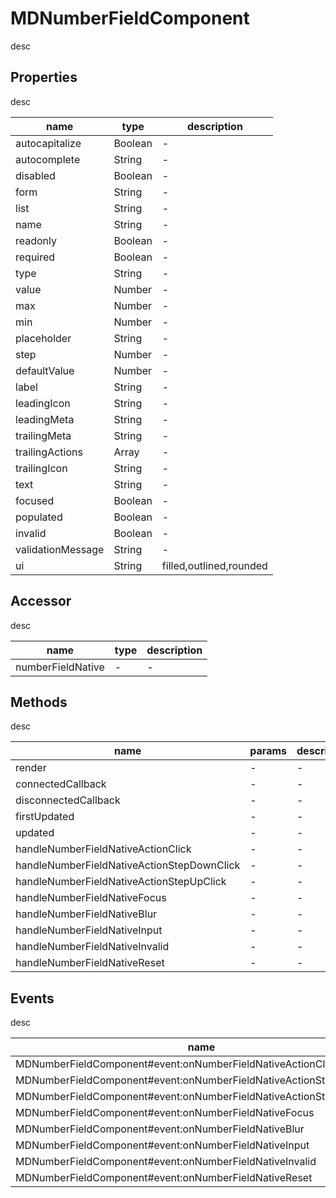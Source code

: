# MDNumberFieldComponent
desc 

## Properties
desc 

name|type|description
---|---|---
autocapitalize|Boolean|-
autocomplete|String|-
disabled|Boolean|-
form|String|-
list|String|-
name|String|-
readonly|Boolean|-
required|Boolean|-
type|String|-
value|Number|-
max|Number|-
min|Number|-
placeholder|String|-
step|Number|-
defaultValue|Number|-
label|String|-
leadingIcon|String|-
leadingMeta|String|-
trailingMeta|String|-
trailingActions|Array|-
trailingIcon|String|-
text|String|-
focused|Boolean|-
populated|Boolean|-
invalid|Boolean|-
validationMessage|String|-
ui|String|filled,outlined,rounded

## Accessor
desc 

name|type|description
---|---|---
numberFieldNative|-|-

## Methods
desc 

name|params|description
---|---|---
render|-|-
connectedCallback|-|-
disconnectedCallback|-|-
firstUpdated|-|-
updated|-|-
handleNumberFieldNativeActionClick|-|-
handleNumberFieldNativeActionStepDownClick|-|-
handleNumberFieldNativeActionStepUpClick|-|-
handleNumberFieldNativeFocus|-|-
handleNumberFieldNativeBlur|-|-
handleNumberFieldNativeInput|-|-
handleNumberFieldNativeInvalid|-|-
handleNumberFieldNativeReset|-|-

## Events
desc 

name|params|description
---|---|---
MDNumberFieldComponent#event:onNumberFieldNativeActionClick|-|-
MDNumberFieldComponent#event:onNumberFieldNativeActionStepDownClick|-|-
MDNumberFieldComponent#event:onNumberFieldNativeActionStepUpClick|-|-
MDNumberFieldComponent#event:onNumberFieldNativeFocus|-|-
MDNumberFieldComponent#event:onNumberFieldNativeBlur|-|-
MDNumberFieldComponent#event:onNumberFieldNativeInput|-|-
MDNumberFieldComponent#event:onNumberFieldNativeInvalid|-|-
MDNumberFieldComponent#event:onNumberFieldNativeReset|-|-

